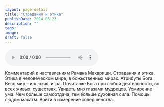 ```yaml
---
layout: page-detail
title: "Страдания и этика"
publishDate: 2014.05.23
description: ""
tags:
image:
draft: false
---
```


<audio title="2014.05.23 - Страдания и этика.mp3" src="/upload/iblock/4ee/4ee1c3e70bf375c9d1db82f767ec66fc.mp3" controls=""></audio>

 Комментарий к наставлениям Рамана Махариши. Страдания и этика. Этика в человеческом мире, в божественных мирах. Атрибуты Бога. Весь мир – иллюзия, игра. Почитание Бога при любой деятельности, во всех живых. существах. Увидеть мир глазами мудрецов. Усмирение ума. Чем больше самоотдача, тем больше духовная сила. Помощь людям махатм. Войти в измерение совершенства. 

  
